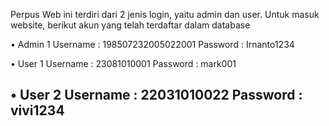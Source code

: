 Perpus Web ini terdiri dari 2 jenis login, yaitu admin dan user. 
Untuk masuk website, berikut akun yang telah terdaftar dalam database

• Admin 1 
  Username : 198507232005022001
  Password : Irnanto1234

• User 1 
  Username : 23081010001
  Password : mark001

• User 2
  Username : 22031010022
  Password : vivi1234
-------------------------------------------------------------------------
